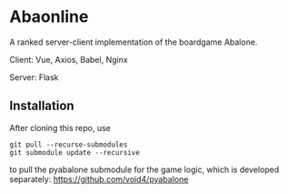 # Abaonline

A ranked server-client implementation of the boardgame Abalone.

Client: Vue, Axios, Babel, Nginx

Server: Flask

## Installation

After cloning this repo, use

```
git pull --recurse-submodules
git submodule update --recursive
```

to pull the pyabalone submodule for the game logic, which is developed separately: https://github.com/void4/pyabalone
